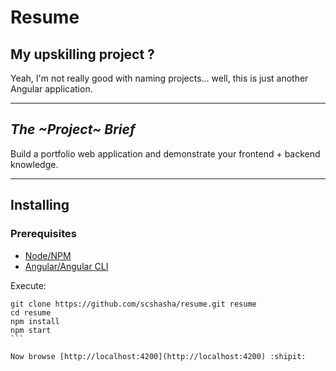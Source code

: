# Resume

## My upskilling project ?

Yeah, I'm not really good with naming projects... well, this is just another Angular application.

---

## *The ~Project~ Brief*

Build a portfolio web application and demonstrate your frontend + backend knowledge.

---

## Installing

### Prerequisites

* [Node/NPM](https://nodejs.org/en/)
* [Angular/Angular CLI](https://cli.angular.io/)


Execute:
````
git clone https://github.com/scshasha/resume.git resume
cd resume
npm install
npm start
```

Now browse [http://localhost:4200](http://localhost:4200) :shipit:
